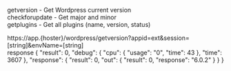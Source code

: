 getversion - Get Wordpress current version  
checkforupdate - Get major and minor  
getplugins - Get all plugins (name, version, status)  

https://app.{hoster}/wordpress/getversion?appid=ext&session=[string]&envName=[string]   
response
{
  "result": 0,
  "debug": {
    "cpu": {
      "usage": "0",
      "time": 43
    },
    "time": 3607
  },
  "response": {
    "result": 0,
    "out": {
      "result": 0,
      "response": "6.0.2"
    }
  }
}
